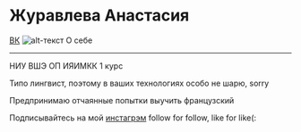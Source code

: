 # Журавлева Анастасия
[ВК](https://vk.com/zhu.anastasia)
![alt-текст](https://pp.userapi.com/c636621/v636621062/4fcd/ObM-OuZaarU.jpg)
О себе
* * *
НИУ ВШЭ ОП ИЯИМКК 1 курс 

Типо лингвист, поэтому в ваших технологиях особо не шарю, sorry

Предпринимаю отчаянные попытки выучить французский 

Подписывайтесь на мой [инстагрэм](https://www.instagram.com/zhu.anastasia/) follow for follow, like for like(:
